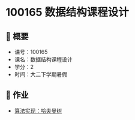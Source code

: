 # 100165 数据结构课程设计

## 👀 概要

* 课号：100165
* 课名：数据结构课程设计
* 学分：2
* 时间：大二下学期暑假

##  🤩 作业

* [算法实现：哈夫曼树](https://github.com/Misaka-N/TJCS-DataStructure-HuffmanTree)

